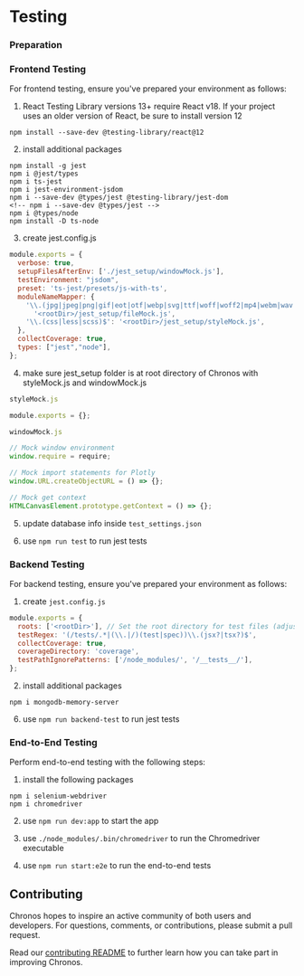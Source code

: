 # Testing 

### Preparation
###
### Frontend Testing

For frontend testing, ensure you've prepared your environment as follows:

1. React Testing Library versions 13+ require React v18. If your project uses an older version of React, be sure to install version 12
```
npm install --save-dev @testing-library/react@12
``` 
2. install additional packages
```
npm install -g jest
npm i @jest/types
npm i ts-jest
npm i jest-environment-jsdom
npm i --save-dev @types/jest @testing-library/jest-dom
<!-- npm i --save-dev @types/jest -->
npm i @types/node
npm install -D ts-node
```
3. create jest.config.js 
```js
module.exports = {
  verbose: true,
  setupFilesAfterEnv: ['./jest_setup/windowMock.js'],
  testEnvironment: "jsdom",
  preset: 'ts-jest/presets/js-with-ts',
  moduleNameMapper: {
    '\\.(jpg|jpeg|png|gif|eot|otf|webp|svg|ttf|woff|woff2|mp4|webm|wav|mp3|m4a|aac|oga)$':
      '<rootDir>/jest_setup/fileMock.js',
    '\\.(css|less|scss)$': '<rootDir>/jest_setup/styleMock.js',
  },
  collectCoverage: true,
  types: ["jest","node"],
};
```
4. make sure jest_setup folder is at root directory of Chronos with styleMock.js and windowMock.js
  ```js
  styleMock.js
  ```
  ```js
  module.exports = {};
  ```
  ```js
  windowMock.js
  ```
  ```js
  // Mock window environment
  window.require = require;

  // Mock import statements for Plotly
  window.URL.createObjectURL = () => {};

  // Mock get context
  HTMLCanvasElement.prototype.getContext = () => {};
  ```
5. update database info inside `test_settings.json` 

6. use `npm run test` to run jest tests
###
### Backend Testing

For backend testing, ensure you've prepared your environment as follows:

1. create `jest.config.js`
```js
module.exports = {
  roots: ['<rootDir>'], // Set the root directory for test files (adjust this path to your test folder)
  testRegex: '(/tests/.*|(\\.|/)(test|spec))\\.(jsx?|tsx?)$',
  collectCoverage: true,
  coverageDirectory: 'coverage',
  testPathIgnorePatterns: ['/node_modules/', '/__tests__/'],
};
```
2. install additional packages
```
npm i mongodb-memory-server
```
6. use `npm run backend-test` to run jest tests

### End-to-End Testing

Perform end-to-end testing with the following steps:

1. install the following packages 
```
npm i selenium-webdriver
npm i chromedriver
```

2. use `npm run dev:app` to start the app

3. use `./node_modules/.bin/chromedriver` to run the Chromedriver executable

4. use `npm run start:e2e` to run the end-to-end tests

## Contributing

Chronos hopes to inspire an active community of both users and developers. For questions, comments, or contributions, please submit a pull request.

Read our [contributing README](../../CONTRIBUTING.md) to further learn how you can take part in improving Chronos.

